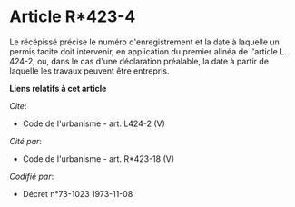 # Article R*423-4

Le récépissé précise le numéro d'enregistrement et la date à laquelle un permis tacite doit intervenir, en application du
premier alinéa de l'article L. 424-2, ou, dans le cas d'une déclaration préalable, la date à partir de laquelle les travaux
peuvent être entrepris.

**Liens relatifs à cet article**

_Cite_:

  - Code de l'urbanisme - art. L424-2 (V)

_Cité par_:

  - Code de l'urbanisme - art. R*423-18 (V)

_Codifié par_:

  - Décret n°73-1023 1973-11-08
